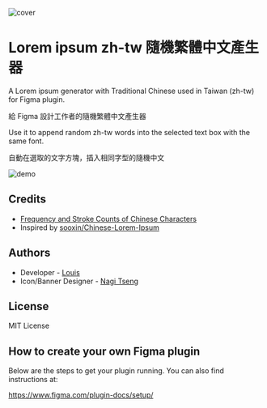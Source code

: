 ![cover](https://i.imgur.com/U4K3iOo.png)

# Lorem ipsum zh-tw 隨機繁體中文產生器

A Lorem ipsum generator with Traditional Chinese used in Taiwan (zh-tw) for Figma plugin.

給 Figma 設計工作者的隨機繁體中文產生器


Use it to append random zh-tw words into the selected text box with the same font.

自動在選取的文字方塊，插入相同字型的隨機中文

![demo](https://imgur.com/3bsF8kL.gif)


## Credits

- [Frequency and Stroke Counts of Chinese Characters](http://technology.chtsai.org/charfreq/)
- Inspired by [sooxin/Chinese-Lorem-Ipsum](https://github.com/sooxin/Chinese-Lorem-Ipsum)


## Authors

- Developer - [Louis](https://github.com/louis222220)
- Icon/Banner Designer - [Nagi Tseng](https://www.tsengyuting.com/)


## License

MIT License


## How to create your own Figma plugin

Below are the steps to get your plugin running. You can also find instructions at:

  https://www.figma.com/plugin-docs/setup/
